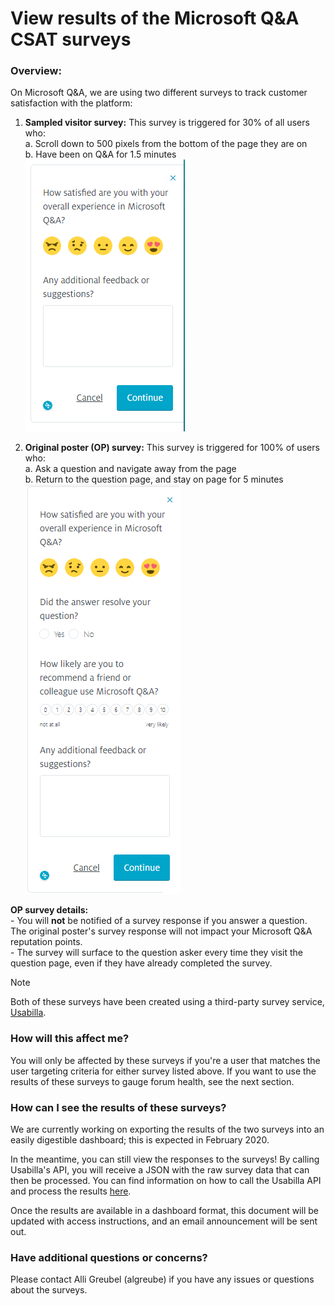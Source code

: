 # View results of the Microsoft Q&A CSAT surveys
### Overview:
On Microsoft Q&A, we are using two different surveys to track customer satisfaction with the platform:<br>
1. **Sampled visitor survey:** This survey is triggered for 30% of all users who:
<br> a. Scroll down to 500 pixels from the bottom of the page they are on
<br> b. Have been on Q&A for 1.5 minutes<br>
![Screenshot of customer satisfaction survey](media/sampledvisitor_survey.PNG)


2. **Original poster (OP) survey:** This survey is triggered for 100% of users who:
<br> a. Ask a question and navigate away from the page
<br> b. Return to the question page, and stay on page for 5 minutes<br>
![Screenshot of question asking experience survey](media/op_survey.PNG)

**OP survey details:**
<br>- You will **not** be notified of a survey response if you answer a question. The original poster's survey response will not impact your Microsoft Q&A reputation points.
<br>- The survey will surface to the question asker every time they visit the question page, even if they have already completed the survey.

>[!NOTE]
> Both of these surveys have been created using a third-party survey service, [Usabilla](https://usabilla.com/). 

### How will this affect me?
You will only be affected by these surveys if you're a user that matches the user targeting criteria for either survey listed above. If you want to use the results of these surveys to gauge forum health, see the next section.

### How can I see the results of these surveys?
We are currently working on exporting the results of the two surveys into an easily digestible dashboard; this is expected in February 2020. 

In the meantime, you can still view the responses to the surveys! By calling Usabilla's API, you will receive a JSON with the raw survey data that can then be processed. You can find information on how to call the Usabilla API and process the results [here](https://developers.usabilla.com/?python#get-campaign-results).

Once the results are available in a dashboard format, this document will be updated with access instructions, and an email announcement will be sent out.

### Have additional questions or concerns?
Please contact Alli Greubel (algreube) if you have any issues or questions about the surveys.
